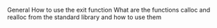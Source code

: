 General How to use the exit function What are the functions calloc and realloc from the standard library and how to use them
